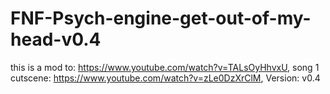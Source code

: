 # FNF-Psych-engine-get-out-of-my-head-v0.4
this is a mod to: https://www.youtube.com/watch?v=TALsOyHhvxU, song 1 cutscene: https://www.youtube.com/watch?v=zLe0DzXrClM, Version: v0.4
